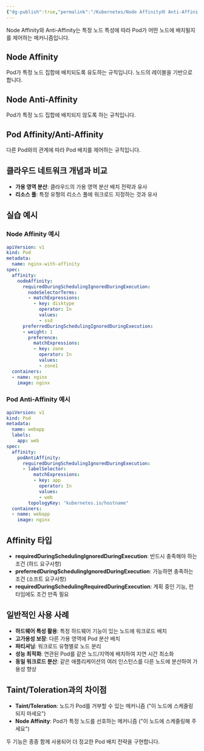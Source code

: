 ```yaml
---
{"dg-publish":true,"permalink":"/Kubernetes/Node Affinity와 Anti-Affinity/"}
---
```



Node Affinity와 Anti-Affinity는 특정 노드 특성에 따라 Pod가 어떤 노드에 배치될지를 제어하는 메커니즘입니다.

## Node Affinity

Pod가 특정 노드 집합에 배치되도록 유도하는 규칙입니다. 노드의 레이블을 기반으로 합니다.

## Node Anti-Affinity

Pod가 특정 노드 집합에 배치되지 않도록 하는 규칙입니다.

## Pod Affinity/Anti-Affinity

다른 Pod와의 관계에 따라 Pod 배치를 제어하는 규칙입니다.

## 클라우드 네트워크 개념과 비교

- **가용 영역 분산**: 클라우드의 가용 영역 분산 배치 전략과 유사
- **리소스 풀**: 특정 유형의 리소스 풀에 워크로드 지정하는 것과 유사

## 실습 예시

### Node Affinity 예시

```yaml
apiVersion: v1
kind: Pod
metadata:
  name: nginx-with-affinity
spec:
  affinity:
    nodeAffinity:
      requiredDuringSchedulingIgnoredDuringExecution:
        nodeSelectorTerms:
        - matchExpressions:
          - key: disktype
            operator: In
            values:
            - ssd
      preferredDuringSchedulingIgnoredDuringExecution:
      - weight: 1
        preference:
          matchExpressions:
          - key: zone
            operator: In
            values:
            - zone1
  containers:
  - name: nginx
    image: nginx
```

### Pod Anti-Affinity 예시

```yaml
apiVersion: v1
kind: Pod
metadata:
  name: webapp
  labels:
    app: web
spec:
  affinity:
    podAntiAffinity:
      requiredDuringSchedulingIgnoredDuringExecution:
      - labelSelector:
          matchExpressions:
          - key: app
            operator: In
            values:
            - web
        topologyKey: "kubernetes.io/hostname"
  containers:
  - name: webapp
    image: nginx
```

## Affinity 타입

- **requiredDuringSchedulingIgnoredDuringExecution**: 반드시 충족해야 하는 조건 (하드 요구사항)
- **preferredDuringSchedulingIgnoredDuringExecution**: 가능하면 충족하는 조건 (소프트 요구사항)
- **requiredDuringSchedulingRequiredDuringExecution**: 계획 중인 기능, 런타임에도 조건 만족 필요

## 일반적인 사용 사례

- **하드웨어 특성 활용**: 특정 하드웨어 기능이 있는 노드에 워크로드 배치
- **고가용성 보장**: 다른 가용 영역에 Pod 분산 배치
- **파티셔닝**: 워크로드 유형별로 노드 분리
- **성능 최적화**: 연관된 Pod를 같은 노드/지역에 배치하여 지연 시간 최소화
- **동일 워크로드 분산**: 같은 애플리케이션의 여러 인스턴스를 다른 노드에 분산하여 가용성 향상

## Taint/Toleration과의 차이점

- **Taint/Toleration**: 노드가 Pod를 거부할 수 있는 메커니즘 ("이 노드에 스케줄링되지 마세요")
- **Node Affinity**: Pod가 특정 노드를 선호하는 메커니즘 ("이 노드에 스케줄링해 주세요")

두 기능은 종종 함께 사용되어 더 정교한 Pod 배치 전략을 구현합니다.